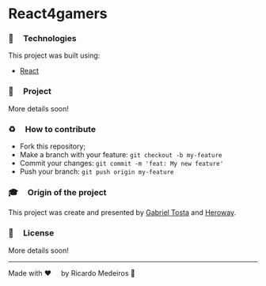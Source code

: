 # React4gamers

### :rocket: &nbsp;  &nbsp; Technologies
This project was built using:
- [React](https://reactjs.org/)

### :muscle: &nbsp;  &nbsp; Project

More details soon! 


### :recycle: &nbsp;  &nbsp; How to contribute

- Fork this repository;
- Make a branch with your feature: `git checkout -b my-feature`
- Commit your changes: `git commit -m 'feat: My new feature'`
- Push your branch: `git push origin my-feature`

### :mortar_board: &nbsp;  &nbsp; Origin of the project

This project was create and presented by [Gabriel Tosta](https://github.com/Gtosta96) and [Heroway](https://www.heroway.com.br/).

### :memo: &nbsp;  &nbsp; License

More details soon!

---

Made with ❤️ &nbsp;  &nbsp; by Ricardo Medeiros :wave:
